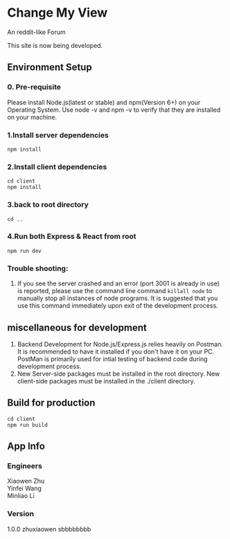 # Change My View

An reddit-like Forum 

This site is now being developed. 
## Environment Setup
### 0. Pre-requisite
Please install Node.js(latest or stable) and npm(Version 6+) on your Operating System. Use node -v and npm -v to verify that they are installed on your machine.

### 1.Install server dependencies
`npm install`

### 2.Install client dependencies
`cd client`<br>
`npm install`
### 3.back to root directory
`cd ..`

### 4.Run both Express & React from root
`npm run dev`

### Trouble shooting: 
1. If you see the server crashed and an error (port 3001 is already in use) is reported, please use the command line command `killall node` to manually stop all instances of node programs. It is suggested that you use this command immediately upon exit of the development process.
## miscellaneous for development 
1. Backend Development for Node.js/Express.js relies heavily on Postman. It is recommended to have it installed if you don't have it on your PC. PostMan is primarily used for intial testing of backend code during development process.<br>
2. New Server-side packages must be installed in the root directory. New client-side packages must be installed in the ./client directory.
## Build for production
`cd client`<br>
`npm run build`


## App Info

### Engineers

Xiaowen Zhu<br/>
Yinfei Wang<br/>
Minliao Li

### Version

1.0.0
zhuxiaowen 
sbbbbbbbb
